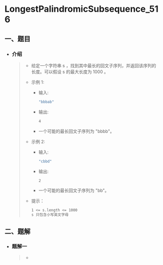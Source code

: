 # LongestPalindromicSubsequence_516

## 一、题目

- ### 介绍

  > - 给定一个字符串 s ，找到其中最长的回文子序列，并返回该序列的长度。可以假设 s 的最大长度为 1000 。
  >
  > - 示例 1:
  >
  >   - 输入:
  >
  >     ```bash
  >     "bbbab"
  >     ```
  >
  >   - 输出:
  >
  >     ```bash
  >     4
  >     ```
  >
  >   - 一个可能的最长回文子序列为 "bbbb"。
  >
  > - 示例 2:
  >
  >   - 输入:
  >
  >     ```bash
  >     "cbbd"
  >     ```
  >
  >   - 输出:
  >
  >     ```bash
  >     2
  >     ```
  >
  >   - 一个可能的最长回文子序列为 "bb"。
  >
  > - 提示：
  >
  >   ```bash
  >   1 <= s.length <= 1000
  >   s 只包含小写英文字母
  >   ```

## 二、题解

- ### 题解一

  > - 
